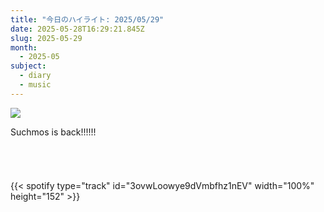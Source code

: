 ```yaml
---
title: "今日のハイライト: 2025/05/29"
date: 2025-05-28T16:29:21.845Z
slug: 2025-05-29
month:
  - 2025-05
subject:
  - diary
  - music
---
```

![](/images/diary/2025-05-29/53-1-.png)

Suchmos is back!!!!!!

######  ﻿

{{< spotify type="track" id="3ovwLoowye9dVmbfhz1nEV" width="100%" height="152" >}}